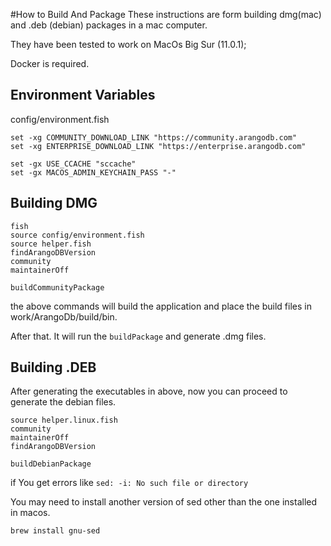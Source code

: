 #How to Build And Package
These instructions are form building dmg(mac) and .deb (debian) packages in a mac computer.

They have been tested to work on MacOs Big Sur (11.0.1);

Docker is required.

## Environment Variables

config/environment.fish

```
set -xg COMMUNITY_DOWNLOAD_LINK "https://community.arangodb.com"
set -xg ENTERPRISE_DOWNLOAD_LINK "https://enterprise.arangodb.com"

set -gx USE_CCACHE "sccache"
set -gx MACOS_ADMIN_KEYCHAIN_PASS "-"
```

## Building DMG

```
fish
source config/environment.fish
source helper.fish
findArangoDBVersion
community
maintainerOff

buildCommunityPackage

```

the above commands will build the application and place the build files in work/ArangoDb/build/bin.

After that. It will run the `buildPackage` and generate .dmg files.

## Building .DEB

After generating the executables in above, now you can proceed to generate the debian files.

```
source helper.linux.fish
community
maintainerOff
findArangoDBVersion

buildDebianPackage

```

if You get errors like `sed: -i: No such file or directory`

You may need to install another version of sed other than the one installed in macos.

```
brew install gnu-sed
```

